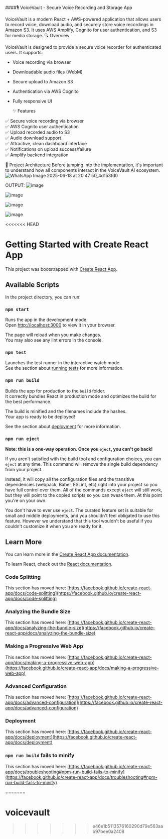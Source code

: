 ####🎙️ VoiceVault - Secure Voice Recording and Storage App

VoiceVault is a modern React + AWS-powered application that allows users to record voice, download audio, and securely store voice recordings in Amazon S3. It uses AWS Amplify, Cognito for user authentication, and S3 for media storage.
🔍 Overview

VoiceVault is designed to provide a secure voice recorder for authenticated users. It supports:
- Voice recording via browser
- Downloadable audio files (WebM)
- Secure upload to Amazon S3
- Authentication via AWS Cognito
- Fully responsive UI

  ✨ Features
  
✅ Secure voice recording via browser  
✅ AWS Cognito user authentication  
✅ Upload recorded audio to S3  
✅ Audio download support  
✅ Attractive, clean dashboard interface  
✅ Notifications on upload success/failure  
✅ Amplify backend integration


🧱 Project Architecture
Before jumping into the implementation, it's important to understand how all components interact in the VoiceVault AI ecosystem.
![WhatsApp Image 2025-06-18 at 20 47 50_4d153fd0](https://github.com/user-attachments/assets/97b53c75-509c-4bb7-8963-2bc140f775da)


OUTPUT:
![image](https://github.com/user-attachments/assets/0e3b641d-0057-4670-8fa0-a1d4d496a235)

![image](https://github.com/user-attachments/assets/83437aa4-1f91-4ce4-b9ca-56208d870fa5)

![image](https://github.com/user-attachments/assets/c8f5b980-30e3-44a7-9690-a90ba9df3d16)

![image](https://github.com/user-attachments/assets/6f65499f-9d97-4c76-abb5-1a6a6c7c167b)



<<<<<<< HEAD
# Getting Started with Create React App

This project was bootstrapped with [Create React App](https://github.com/facebook/create-react-app).

## Available Scripts

In the project directory, you can run:

### `npm start`

Runs the app in the development mode.\
Open [http://localhost:3000](http://localhost:3000) to view it in your browser.

The page will reload when you make changes.\
You may also see any lint errors in the console.

### `npm test`

Launches the test runner in the interactive watch mode.\
See the section about [running tests](https://facebook.github.io/create-react-app/docs/running-tests) for more information.

### `npm run build`

Builds the app for production to the `build` folder.\
It correctly bundles React in production mode and optimizes the build for the best performance.

The build is minified and the filenames include the hashes.\
Your app is ready to be deployed!

See the section about [deployment](https://facebook.github.io/create-react-app/docs/deployment) for more information.

### `npm run eject`

**Note: this is a one-way operation. Once you `eject`, you can't go back!**

If you aren't satisfied with the build tool and configuration choices, you can `eject` at any time. This command will remove the single build dependency from your project.

Instead, it will copy all the configuration files and the transitive dependencies (webpack, Babel, ESLint, etc) right into your project so you have full control over them. All of the commands except `eject` will still work, but they will point to the copied scripts so you can tweak them. At this point you're on your own.

You don't have to ever use `eject`. The curated feature set is suitable for small and middle deployments, and you shouldn't feel obligated to use this feature. However we understand that this tool wouldn't be useful if you couldn't customize it when you are ready for it.

## Learn More

You can learn more in the [Create React App documentation](https://facebook.github.io/create-react-app/docs/getting-started).

To learn React, check out the [React documentation](https://reactjs.org/).

### Code Splitting

This section has moved here: [https://facebook.github.io/create-react-app/docs/code-splitting](https://facebook.github.io/create-react-app/docs/code-splitting)

### Analyzing the Bundle Size

This section has moved here: [https://facebook.github.io/create-react-app/docs/analyzing-the-bundle-size](https://facebook.github.io/create-react-app/docs/analyzing-the-bundle-size)

### Making a Progressive Web App

This section has moved here: [https://facebook.github.io/create-react-app/docs/making-a-progressive-web-app](https://facebook.github.io/create-react-app/docs/making-a-progressive-web-app)

### Advanced Configuration

This section has moved here: [https://facebook.github.io/create-react-app/docs/advanced-configuration](https://facebook.github.io/create-react-app/docs/advanced-configuration)

### Deployment

This section has moved here: [https://facebook.github.io/create-react-app/docs/deployment](https://facebook.github.io/create-react-app/docs/deployment)

### `npm run build` fails to minify

This section has moved here: [https://facebook.github.io/create-react-app/docs/troubleshooting#npm-run-build-fails-to-minify](https://facebook.github.io/create-react-app/docs/troubleshooting#npm-run-build-fails-to-minify)

=======
# voicevault
>>>>>>> e46e1b5113576160290d79e563aab97bee0a2408
